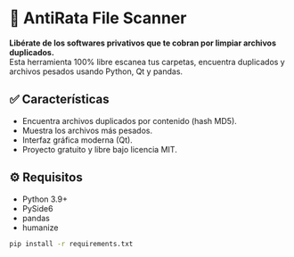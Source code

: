 # 🐧 AntiRata File Scanner

**Libérate de los softwares privativos que te cobran por limpiar archivos duplicados.**  
Esta herramienta 100% libre escanea tus carpetas, encuentra duplicados y archivos pesados usando Python, Qt y pandas.

## ✅ Características

- Encuentra archivos duplicados por contenido (hash MD5).
- Muestra los archivos más pesados.
- Interfaz gráfica moderna (Qt).
- Proyecto gratuito y libre bajo licencia MIT.

## ⚙️ Requisitos

- Python 3.9+
- PySide6
- pandas
- humanize

```bash
pip install -r requirements.txt
